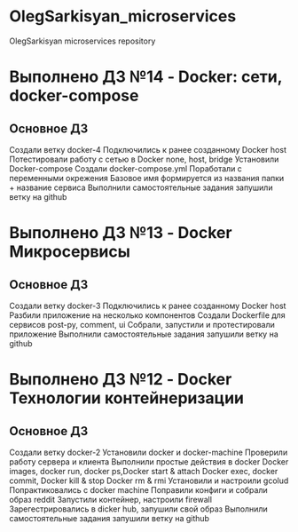 # OlegSarkisyan_microservices
OlegSarkisyan microservices repository

# Выполнено ДЗ №14 - Docker: сети, docker-compose

##  Основное ДЗ
Создали ветку docker-4
Подключились к ранее созданному Docker host
Потестировали работу с сетью в Docker
none, host, bridge
Установили Docker-compose
Создали docker-compose.yml
Поработали с переменными окрeжения
Базовое имя формируется из названия папки + название сервиса
Выполнили самостоятельные задания
запушили ветку на github

# Выполнено ДЗ №13 - Docker Микросервисы

##  Основное ДЗ
Создали ветку docker-3
Подключились к ранее созданному Docker host
Разбили приложение на несколько компонентов
Создали Dockerfile для сервисов post-py, comment, ui
Собрали, запустили и протестировали приложение
Выполнили самостоятельные задания
запушили ветку на github

# Выполнено ДЗ №12 - Docker Технологии контейнеризации

##  Основное ДЗ
Создали ветку docker-2
Установили docker и docker-machine
Проверили работу сервера и клиента
Выполнили простые действия в docker
Docker images, docker run, docker ps,Docker start & attach
Docker exec, docker commit, Docker kill & stop
Docker rm & rmi
Установили и настроили gcolud
Попрактиковались с docker machine
Поправили конфиги и собрали образ reddit
Запустили контейнер, настроили firewall
Зарегестрировались в dicker hub, запушили свой образ
Выполнили самостоятельные задания
запушили ветку на github


